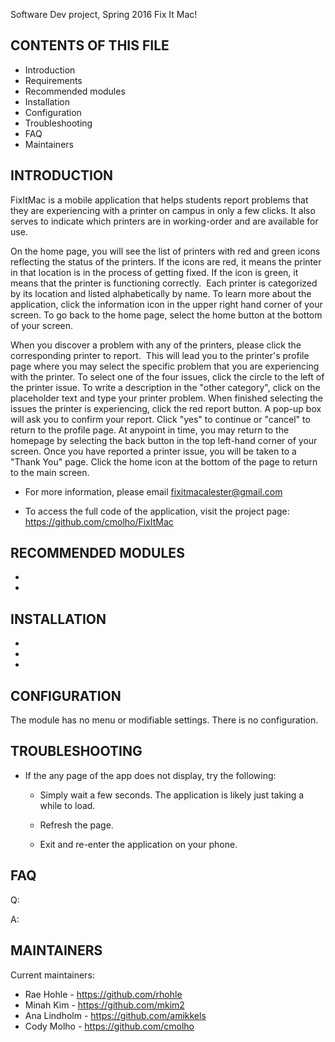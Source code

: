 Software Dev project, Spring 2016
Fix It Mac!

CONTENTS OF THIS FILE
---------------------

 * Introduction
 * Requirements
 * Recommended modules
 * Installation
 * Configuration
 * Troubleshooting
 * FAQ
 * Maintainers

INTRODUCTION
------------

FixItMac is a mobile application that helps students report problems that they are experiencing with a printer on campus in only a few clicks. It also serves to indicate which printers are in working-order and are available for use.

On the home page, you will see the list of printers with red and green icons reflecting the status of the printers. If the icons are red, it means the printer in that location is in the process of getting fixed. If the icon is green, it means that the printer is functioning correctly.  Each printer is categorized by its location and listed alphabetically by name. To learn more about the application, click the information icon in the upper right hand corner of your screen. To go back to the home page, select the home button at the bottom of your screen.

When you discover a problem with any of the printers, please click the corresponding printer to report.  This will lead you to the printer's profile page where you may select the specific problem that you are experiencing with the printer. To select one of the four issues, click the circle to the left of the printer issue. To write a description in the "other category", click on the placeholder text and type your printer problem. When finished selecting the issues the printer is experiencing, click the red report button. A pop-up box will ask you to confirm your report. Click "yes" to continue or "cancel" to return to the profile page. At anypoint in time, you may return to the homepage by selecting the back button in the top left-hand corner of your screen. Once you have reported a printer issue, you will be taken to a "Thank You" page. Click the home icon at the bottom of the page to return to the main screen.

 * For more information, please email fixitmacalester@gmail.com

 * To access the full code of the application, visit the project page:
   https://github.com/cmolho/FixItMac


RECOMMENDED MODULES
-------------------

 *

 *

INSTALLATION
------------

*

*

*

CONFIGURATION
-------------

The module has no menu or modifiable settings. There is no configuration.

TROUBLESHOOTING
---------------

 * If the any page of the app does not display, try the following:

   - Simply wait a few seconds. The application is likely just taking a while to load.

   - Refresh the page.

   - Exit and re-enter the application on your phone.

FAQ
---

Q:

A:

MAINTAINERS
-----------

Current maintainers:
 * Rae Hohle  - https://github.com/rhohle
 * Minah Kim  - https://github.com/mkim2
 * Ana Lindholm - https://github.com/amikkels
 * Cody Molho - https://github.com/cmolho

